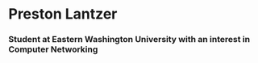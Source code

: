 # Preston Lantzer
### Student at Eastern Washington University with an interest in Computer Networking

